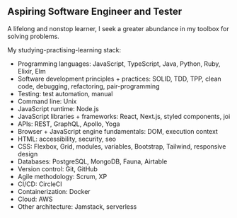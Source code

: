 ## Aspiring Software Engineer and Tester

A lifelong and nonstop learner, I seek a greater abundance in my toolbox for solving problems.

My studying-practising-learning stack:

- Programming languages: JavaScript, TypeScript, Java, Python, Ruby, Elixir, Elm
- Software development principles + practices: SOLID, TDD, TPP, clean code, debugging, refactoring, pair-programming
- Testing: test automation, manual
- Command line: Unix
- JavaScript runtime: Node.js
- JavaScript libraries + frameworks: React, Next.js, styled components, joi
- APIs: REST, GraphQL, Apollo, Yoga
- Browser + JavaScript engine fundamentals: DOM, execution context
- HTML: accessibility, security, seo
- CSS: Flexbox, Grid, modules, variables, Bootstrap, Tailwind, responsive design
- Databases: PostgreSQL, MongoDB, Fauna, Airtable
- Version control: Git, GitHub
- Agile methodology: Scrum, XP
- CI/CD: CircleCI
- Containerization: Docker
- Cloud: AWS
- Other architecture: Jamstack, serverless


<!--
**dwyafon/dwyafon** is a ✨ _special_ ✨ repository because its `README.md` (this file) appears on your GitHub profile.

Here are some ideas to get you started:

- 🔭 I’m currently working on ...
- 🌱 I’m currently learning ...
- 👯 I’m looking to collaborate on ...
- 🤔 I’m looking for help with ...
- 💬 Ask me about ...
- 📫 How to reach me: ...
- 😄 Pronouns: ...
- ⚡ Fun fact: ...
-->
